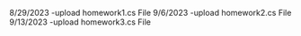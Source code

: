 8/29/2023 -upload homework1.cs File
9/6/2023 -upload homework2.cs File
9/13/2023 -upload homework3.cs File
